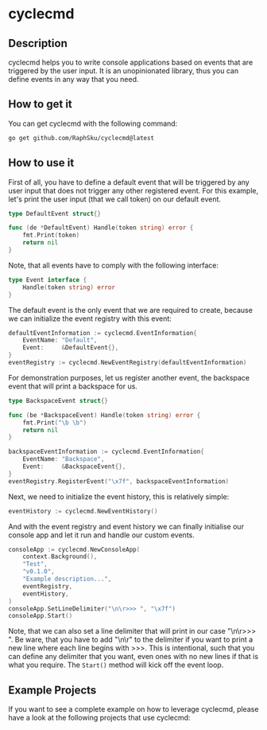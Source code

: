 # cyclecmd
## Description
cyclecmd helps you to write console applications based on events that are triggered by the user input. It is an unopinionated library, thus you can define events in any way that you need.

## How to get it
You can get cyclecmd with the following command:
```bash
go get github.com/RaphSku/cyclecmd@latest
```

## How to use it
First of all, you have to define a default event that will be triggered by any user input that does not trigger any other registered event. For this example, let's print the user input (that we call token) on our default event.
```Go
type DefaultEvent struct{}

func (de *DefaultEvent) Handle(token string) error {
	fmt.Print(token)
	return nil
}
```
Note, that all events have to comply with the following interface:
```Go
type Event interface {
    Handle(token string) error
}
```
The default event is the only event that we are required to create, because we can initialize the event registry with this event:
```Go
defaultEventInformation := cyclecmd.EventInformation{
    EventName: "Default",
    Event:     &DefaultEvent{},
}
eventRegistry := cyclecmd.NewEventRegistry(defaultEventInformation)
```
For demonstration purposes, let us register another event, the backspace event that will print a backspace for us.
```Go
type BackspaceEvent struct{}

func (be *BackspaceEvent) Handle(token string) error {
	fmt.Print("\b \b")
	return nil
}

backspaceEventInformation := cyclecmd.EventInformation{
    EventName: "Backspace",
    Event:     &BackspaceEvent{},
}
eventRegistry.RegisterEvent("\x7f", backspaceEventInformation)
```
Next, we need to initialize the event history, this is relatively simple:
```Go
eventHistory := cyclecmd.NewEventHistory()
```
And with the event registry and event history we can finally initialise our console app and let it run and handle our custom events.
```Go
consoleApp := cyclecmd.NewConsoleApp(
    context.Background(),
    "Test",
    "v0.1.0",
    "Example description...",
    eventRegistry,
    eventHistory,
)
consoleApp.SetLineDelimiter("\n\r>>> ", "\x7f")
consoleApp.Start()
```
Note, that we can also set a line delimiter that will print in our case "\n\r>>> ". Be ware, that you have to add "\n\r" to the delimiter if you want to print a new line where each line begins with >>>. This is intentional, such that you can define any delimiter that you want, even ones with no new lines if that is what you require. The `Start()` method will kick off the event loop. 

## Example Projects
If you want to see a complete example on how to leverage cyclecmd, please have a look at the following projects that use cyclecmd: 

